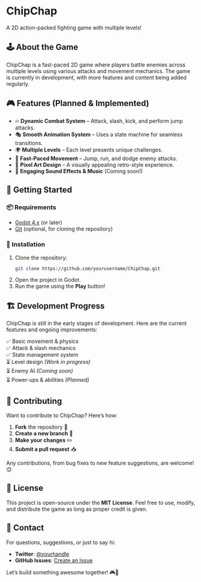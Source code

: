 # ChipChap

A 2D action-packed fighting game with multiple levels!

## 🕹 About the Game

ChipChap is a fast-paced 2D game where players battle enemies across multiple levels using various attacks and movement mechanics. The game is currently in development, with more features and content being added regularly.

## 🎮 Features (Planned & Implemented)

- 🔥 **Dynamic Combat System** – Attack, slash, kick, and perform jump attacks.
- 🎭 **Smooth Animation System** – Uses a state machine for seamless transitions.
- 🌍 **Multiple Levels** – Each level presents unique challenges.
- 🚀 **Fast-Paced Movement** – Jump, run, and dodge enemy attacks.
- 🎨 **Pixel Art Design** – A visually appealing retro-style experience.
- 🎵 **Engaging Sound Effects & Music** (Coming soon!)

## 🚀 Getting Started

### 📦 Requirements

- [Godot 4.x](https://godotengine.org/) (or later)
- [Git](https://git-scm.com/) (optional, for cloning the repository)

### 🔧 Installation

1. Clone the repository:
   ```sh
   git clone https://github.com/yourusername/ChipChap.git
   ```
2. Open the project in Godot.
3. Run the game using the **Play** button!

## 🏗 Development Progress

ChipChap is still in the early stages of development. Here are the current features and ongoing improvements:

✅ Basic movement & physics  
✅ Attack & slash mechanics  
✅ State management system  
⏳ Level design *(Work in progress)*  
⏳ Enemy AI *(Coming soon)*  
⏳ Power-ups & abilities *(Planned)*  

## 📜 Contributing

Want to contribute to ChipChap? Here’s how:

1. **Fork** the repository 🍴
2. **Create a new branch** 🔀
3. **Make your changes** ✏️
4. **Submit a pull request** 📥

Any contributions, from bug fixes to new feature suggestions, are welcome! 😊

## 📌 License

This project is open-source under the **MIT License**. Feel free to use, modify, and distribute the game as long as proper credit is given.

## 🤝 Contact

For questions, suggestions, or just to say hi:

- **Twitter**: [@yourhandle](https://twitter.com/yourhandle)
- **GitHub Issues**: [Create an Issue](https://github.com/yourusername/ChipChap/issues)

Let’s build something awesome together! 🎮🚀
